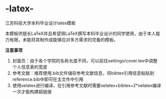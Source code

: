 # -latex-
江苏科技大学本科毕业设计latex模板

本模板供擅长LaTeX并且希望用LaTeX撰写本科毕业设计的同学使用，由于本人能力有限，未能将其制作成能够应对多方需求的完备的模板。

**注意事项**

1. 封面页：由于各个学院的名称长度不同，可以前往settings/cover.tex中调整个人信息表的宽度
2. 参考文献：推荐使用.bib文件储存参考文献信息，将bibtex引用信息粘贴到reference.bib中即可在主文件中引用
3. 使用xelatex进行编译，在引用参考文献时需要xelatex+bibtex+2*xelatex编译一次才能构建超链接
